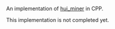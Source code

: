 An implementation of [hui_miner](https://www.philippe-fournier-viger.com/spmf/huiminer.pdf) in CPP.

This implementation is not completed yet.
